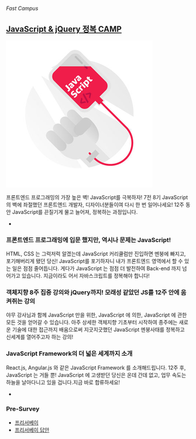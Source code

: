 ###### Fast Campus

## [JavaScript & jQuery 정복 CAMP](http://www.fastcampus.co.kr/dev_camp_jst/)

![JJ Camp](Assets/cover.jpg)

프론트엔드 프로그래밍의 가장 높은 벽! JavaScript를 극복하자!
7전 8기 JavaScript 의 벽에 좌절했던 프론트엔드 개발자, 디자이너분들이여 다시 한 번 일어나세요!
12주 동안 JavaScript를 끈질기게 물고 늘어져, 정복하는 과정입니다.

-

### 프론트엔드 프로그래밍에 입문 했지만, 역시나 문제는 JavaScript!

HTML, CSS 는 그럭저럭 알겠는데 JavaScript 커리큘럼만 진입하면 멘붕에 빠지고, 포기해버리게 됐던 당신!
JavaScript를 포기하자니 내가 프론트엔드 영역에서 할 수 있는 일은 점점 줄어듭니다. 게다가 JavaScript 는 점점 더 발전하여 Back-end 까지 넘어가고 있습니다. 지금이라도 어서 자바스크립트를 정복해야 합니다!

### 객체지향 8주 집중 강의와 jQuery까지! 모래성 같았던 JS를 12주 안에 움켜쥐는 강의

야무 강사님과 함께 JavaScript 만을 위한, JavaScript 에 의한, JavaScript 에 관한 모든 것을 얻어갈 수 있습니다.
아주 상세한 객체지향 기초부터 시작하여 종주에는 새로운 기술에 대한 접근까지 배움으로써 지긋지긋했던 JavaScript 멘붕사태를 정복하고 신세계를 열어주고자 하는 강의!

### JavaScript Framework의 더 넓은 세계까지 소개

React.js, Angular.js 와 같은 JavaScript Framework 를 소개해드립니다.
12주 후, JavaScript 는 거들 뿐! JavaScript 에 고생받던 당신은 온데 간데 없고, 업무 속도는 하늘을 날아다니고 있을 겁니다.지금 바로 합류하세요!

-

### Pre-Survey

- [프리서베이](http://goo.gl/forms/r6IpNiCrRxHM3bMA3)
- [프리서베이 답안](https://docs.google.com/forms/d/1kEicXailNsuUaQHa193m3ypyXkIDHnv-_JccQ6Ta570/viewform?entry.1925704056=yamoo9&entry.1737300741=%EB%B9%84%EC%A3%BC%EC%96%BC+%EB%94%94%EC%9E%90%EC%9D%B8&entry.1737300741=HTML+%EB%A7%88%ED%81%AC%EC%97%85&entry.1737300741=CSS+%EC%8A%A4%ED%83%80%EC%9D%BC%EB%A7%81&entry.1737300741=DOM+%2B+Javascript+%EC%8A%A4%ED%81%AC%EB%A6%BD%ED%8C%85&entry.1737300741=jQuery+%EB%9D%BC%EC%9D%B4%EB%B8%8C%EB%9F%AC%EB%A6%AC+%2B+%ED%94%8C%EB%9F%AC%EA%B7%B8%EC%9D%B8+%ED%99%9C%EC%9A%A9&entry.1737300741=jQuery+%ED%94%8C%EB%9F%AC%EA%B7%B8%EC%9D%B8+%EA%B0%9C%EB%B0%9C+(%EC%BD%94%EB%93%9C+%EC%9E%AC%EC%82%AC%EC%9A%A9,+%EA%B0%9D%EC%B2%B4%EC%A7%80%ED%96%A5+%ED%94%84%EB%A1%9C%EA%B7%B8%EB%9E%98%EB%B0%8D)&entry.1737300741=WAI+%EC%A0%91%EA%B7%BC%EC%84%B1+%5B+WCAG+%26+KWCAG+2.x+%5D&entry.1737300741=WAI+%EC%A0%91%EA%B7%BC%EC%84%B1+%5B+WAI-ARIA+%5D&entry.887060399=IE+11&entry.2091940109=Atom&entry.2091940109=Bracket&entry.2091940109=Sublime+Text&entry.316606015=Javascript+%EC%BD%94%EC%96%B4+%EA%B8%B0%EC%B4%88+(%EB%B3%80%EC%88%98,+%ED%95%A8%EC%88%98,+%EC%97%B0%EC%82%B0%EC%9E%90,+%EC%A1%B0%EA%B1%B4,+%EB%B0%98%EB%B3%B5+%EA%B5%AC%EB%AC%B8,+%EC%A3%BC%EC%84%9D,+%EC%9E%90%EB%A3%8C%ED%98%95,+%EC%9D%B4%EB%B2%A4%ED%8A%B8+%EC%A0%9C%EC%96%B4,+String/Array+%EC%BD%94%EC%96%B4+%EB%9D%BC%EC%9D%B4%EB%B8%8C%EB%9F%AC%EB%A6%AC+%EB%93%B1%EB%93%B1)&entry.316606015=Javascript+%EC%BD%94%EC%96%B4+%EC%A4%91%EA%B8%89+(%EC%8A%A4%EC%BD%94%ED%94%84,+%ED%98%B8%EC%9D%B4%EC%8A%A4%ED%8A%B8,+%ED%81%B4%EB%A1%9C%EC%A0%80,+%EC%A4%91%EC%B2%A9,+%EC%BD%9C%EB%B0%B1,+%EC%9E%AC%EA%B7%80,+%ED%95%A8%EC%88%98+%EB%8B%A8%EC%9C%84+%ED%94%84%EB%A1%9C%EA%B7%B8%EB%9E%98%EB%B0%8D,+%EC%A0%95%EA%B7%9C%ED%91%9C%ED%98%84%EC%8B%9D+%EB%93%B1%EB%93%B1)&entry.316606015=Javascript+%EC%BD%94%EC%96%B4+%EA%B3%A0%EA%B8%89+(+%EA%B0%9D%EC%B2%B4+%EC%A7%80%ED%96%A5+%ED%94%84%EB%A1%9C%EA%B7%B8%EB%9E%98%EB%B0%8D,+%EC%B6%94%EC%83%81%ED%99%94,+%EC%83%81%EC%86%8D,+%EB%8B%A4%ED%98%95%EC%84%B1,+%ED%95%A9%EC%84%B1,++%EC%95%88%ED%8B%B0+%ED%8C%A8%ED%84%B4,+%EB%94%94%EC%9E%90%EC%9D%B8+%ED%8C%A8%ED%84%B4+%EB%93%B1%EB%93%B1)&entry.316606015=DOM+%EB%AC%B8%EC%84%9C%EA%B0%9D%EC%B2%B4%EB%AA%A8%EB%8D%B8+API+(%ED%83%90%EC%83%89,+%EC%83%9D%EC%84%B1,+%EC%82%BD%EC%9E%85/%EC%B6%94%EA%B0%80,+%EC%9D%B4%EB%8F%99,+%EB%B3%B5%EC%A0%9C,+%EC%A0%9C%EA%B1%B0,+%EC%A1%B0%EC%9E%91+%EB%93%B1%EB%93%B1)&entry.1081495671=jQuery%EB%A5%BC+%EC%82%AC%EC%9A%A9%ED%95%98%EC%97%AC+DOM+%EC%BB%A8%ED%8A%B8%EB%A1%A4+(%EC%83%9D%EC%84%B1/%EC%B6%94%EA%B0%80/%EC%82%BD%EC%9E%85/%EC%9D%B4%EB%8F%99/%EB%B3%B5%EC%A0%9C/%EC%A0%9C%EA%B1%B0/%EC%A1%B0%EC%9E%91+%EB%93%B1%EB%93%B1)&entry.1081495671=jQuery%EB%A5%BC+%EC%82%AC%EC%9A%A9%ED%95%98%EC%97%AC+%EC%9C%84%EC%B9%98/%ED%81%AC%EA%B8%B0+%EC%BB%A8%ED%8A%B8%EB%A1%A4+(%EC%9A%94%EC%86%8C/%EB%AC%B8%EC%84%9C/%ED%99%94%EB%A9%B4/%EC%9C%88%EB%8F%84%EC%9A%B0/%EB%A7%88%EC%9A%B0%EC%8A%A4+%EB%93%B1%EB%93%B1)&entry.1081495671=jQuery%EB%A5%BC+%ED%99%9C%EC%9A%A9%ED%95%9C+%EC%95%A0%EB%8B%88%EB%A9%94%EC%9D%B4%EC%85%98+%EC%BB%A8%ED%8A%B8%EB%A1%A4&entry.1081495671=jQuery+%EC%9D%B4%EB%B2%A4%ED%8A%B8+%ED%95%B8%EB%93%A4%EB%A7%81&entry.1081495671=jQuery+%ED%94%8C%EB%9F%AC%EA%B7%B8%EC%9D%B8+%EA%B0%9C%EB%B0%9C&entry.1983871300=var+ui-tab+%3D+document.getElementById('ui-tab');&entry.1983871300=var+3gangnangee+%3D+'one+punch';&entry.142629722=%3C!%5BCDATA%5B+%5D%5D%3E&entry.142629722=%3C!--+--%3E&entry.142629722=%23&entry.57479702=%EB%8B%B5%EC%9D%B4+%EC%97%86%EB%8B%A4.&entry.1236298651=10+%3C%3D+9&entry.1236298651=3+%3C+9+%7C%7C+10+%3C%3D+6&entry.1236298651=!!!%2B'0'&entry.1236298651='+'+%3D%3D+0&entry.1022466844=typeof+%5B+%5D++++++++++++++++++++++++++//+%EC%B6%9C%EB%A0%A5:+array&entry.1022466844=typeof+null++++++++++++++++++++++//+%EC%B6%9C%EB%A0%A5:+null&entry.201788304=.getElementById()&entry.1335785544=document.onclick+%3D+null;&entry.1490675594=arguments+%EA%B0%9D%EC%B2%B4%EB%8A%94+%ED%95%A8%EC%88%98+%EC%98%81%EC%97%AD+%EB%82%B4%EC%97%90%EC%84%9C%EB%A7%8C+%EC%82%AC%EC%9A%A9+%EA%B0%80%EB%8A%A5%ED%95%98%EB%8B%A4.&entry.1490675594=arguments+%EA%B0%9D%EC%B2%B4%EB%8A%94+%ED%95%A8%EC%88%98%EC%97%90+%EC%A0%84%EB%8B%AC%EB%90%9C+%EB%A7%A4%EA%B0%9C%EB%B3%80%EC%88%98(%EC%9D%B8%EC%9E%90)+%EC%A7%91%ED%95%A9%EC%9D%84+%EC%B0%B8%EC%A1%B0%ED%95%9C%EB%8B%A4.&entry.1668922241=%EC%B2%AB%EB%B2%88%EC%A7%B8+%EC%A0%84%EB%8B%AC+%EC%9D%B8%EC%9E%90%EB%A1%9C+null%EC%9D%84+%EC%A0%84%EB%8B%AC%ED%95%98%EB%A9%B4+%EC%8B%A4%ED%96%89+%EC%BB%A8%ED%85%8D%EC%8A%A4%ED%8A%B8%EB%8A%94+%EC%A0%84%EC%97%AD%EC%9D%B4+%EB%90%9C%EB%8B%A4.&entry.1668922241=%EC%8B%A4%ED%96%89+%EC%BB%A8%ED%85%8D%EC%8A%A4%ED%8A%B8(Excutable+Context)%EB%A5%BC+%EB%B3%80%EA%B2%BD+%ED%95%B4%EC%A4%80%EB%8B%A4.&entry.1668922241=%EC%A0%84%EB%8B%AC%EC%9D%B8%EC%9E%90%EB%8A%94+%EC%BD%A4%EB%A7%88(,)%EB%A1%9C+%EA%B5%AC%EB%B6%84%ED%95%98%EC%97%AC+%EC%B6%94%EA%B0%80%ED%95%9C%EB%8B%A4.&entry.419267247=%ED%81%B4%EB%A1%9C%EC%A0%80%EB%8A%94+%EB%8F%85%EB%A6%BD%EC%A0%81%EC%9D%B8+(%EC%9E%90%EC%9C%A0)+%EB%B3%80%EC%88%98%EB%A5%BC+%EA%B0%80%EB%A6%AC%ED%82%A4%EB%8A%94+%ED%95%A8%EC%88%98%EC%9D%B4%EB%8B%A4.+%0A%ED%81%B4%EB%A1%9C%EC%A0%80+%EC%95%88%EC%97%90+%EC%A0%95%EC%9D%98%EB%90%9C+%ED%95%A8%EC%88%98%EB%8A%94+%EB%A7%8C%EB%93%A4%EC%96%B4%EC%A7%84+%ED%99%98%EA%B2%BD%EC%9D%84+'%EA%B8%B0%EC%96%B5%ED%95%9C%EB%8B%A4'.)
